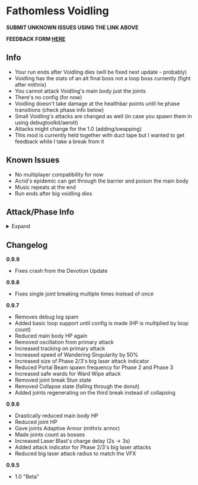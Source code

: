 # Fathomless Voidling

**SUBMIT UNKNOWN ISSUES USING THE LINK ABOVE**

**FEEDBACK FORM [HERE](https://forms.gle/Hr8LDYBE7HZ8aF6w9)**

## Info

- Your run ends after Voidling dies (will be fixed next update - probably)
- Voidling has the stats of an alt final boss not a loop boss currently (fight after mithrix)
- You cannot attack Voidling's main body just the joints
- There's no config (for now)
- Voidling doesn't take damage at the healthbar points until he phase transitions (check phase info below)
- Small Voidling's attacks are changed as well (in case you spawn them in using debugtoolkit/aerolt)
- Attacks might change for the 1.0 (adding/swapping)
- This mod is currently held together with duct tape but I wanted to get feedback while I take a break from it

## Known Issues

- No multiplayer compatibility for now
- Acrid's epidemic can get through the barrier and poison the main body
- Music repeats at the end
- Run ends after big voidling dies

## Attack/Phase Info

<details>
  <summary>Expand</summary>

### Phase 1

- Primary: Void Missiles - Increased size, now have an explosive radius, less tracking, oscillating
- Secondary: Portal Beams - Summons portals that fire predictive lasers at the closest enemy to the portal
- Utility: Void Laser - Fires a large laser and spins around the arena
- Special: Singularity - Creates a black hole under itself, instantly killing anything that enters

### Phase 2

- Primary: Void Missiles - Same
- Secondary: Portal Beams - More lasers
- Utility: Laser Blast - Aims and fires a large laser
- Special: Wandering Singularity - Creates a small black hole that slowly follows enemies until it collapses, killing anything it touches

### Phase 3

- Primary: Void Missiles - Same
- Secondary: Portal Beams - More lasers
- Utility: Portal Blast - Creates a portal near a random enemy, firing a large laser through the portal
- Special: Wandering Singularity - Creates a small black hole that slowly follows enemies until it collapses, killing anything it touches

### In-Between Phases

- Ward Wipe: Charges up to kill everything in the vicinity, take cover in a safe ward.

### Phase 4

- Certain Death: Charges up to kill everything in the vicinity, kill it first.

</details>

## Changelog

**0.9.9**

- Fixes crash from the Devotion Update

**0.9.8**

- Fixes single joint breaking multiple times instead of once

**0.9.7**

- Removes debug log spam
- Added basic loop support until config is made (HP is multiplied by loop count)
- Reduced main body HP again
- Removed oscillation from primary attack
- Increased tracking on primary attack
- Increased speed of Wandering Singularity by 50%
- Increased size of Phase 2/3's big laser attack indicator
- Reduced Portal Beam spawn frequency for Phase 2 and Phase 3
- Increased safe wards for Ward Wipe attack
- Removed joint break Stun state
- Removed Collapse state (falling through the donut)
- Added joints regenerating on the third break instead of collapsing

**0.9.6**

- Drastically reduced main body HP
- Reduced joint HP
- Gave joints Adaptive Armor (mithrix armor)
- Made joints count as bosses
- Increased Laser Blast's charge delay (2s -> 3s)
- Added attack indicator for Phase 2/3's big laser attacks
- Reduced big laser attack radius to match the VFX

**0.9.5**

- 1.0 "Beta"
